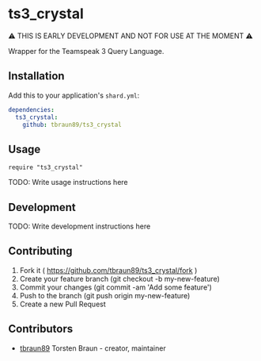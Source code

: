 # ts3_crystal

⚠️ THIS IS EARLY DEVELOPMENT AND NOT FOR USE AT THE MOMENT ⚠️

Wrapper for the Teamspeak 3 Query Language.

## Installation

Add this to your application's `shard.yml`:

```yaml
dependencies:
  ts3_crystal:
    github: tbraun89/ts3_crystal
```

## Usage

```crystal
require "ts3_crystal"
```

TODO: Write usage instructions here

## Development

TODO: Write development instructions here

## Contributing

1. Fork it ( https://github.com/tbraun89/ts3_crystal/fork )
2. Create your feature branch (git checkout -b my-new-feature)
3. Commit your changes (git commit -am 'Add some feature')
4. Push to the branch (git push origin my-new-feature)
5. Create a new Pull Request

## Contributors

- [tbraun89](https://github.com/tbraun89) Torsten Braun - creator, maintainer
